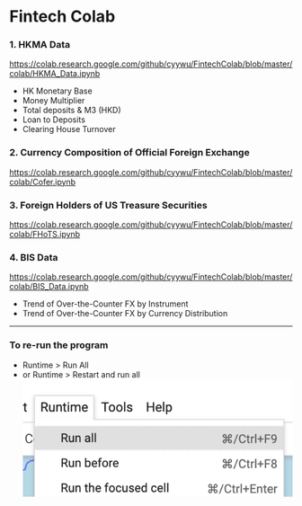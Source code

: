 # Fintech Colab

### 1. HKMA Data
https://colab.research.google.com/github/cyywu/FintechColab/blob/master/colab/HKMA_Data.ipynb
- HK Monetary Base
- Money Multiplier 
- Total deposits & M3 (HKD) 
- Loan to Deposits
- Clearing House Turnover

### 2. Currency Composition of Official Foreign Exchange
https://colab.research.google.com/github/cyywu/FintechColab/blob/master/colab/Cofer.ipynb

### 3. Foreign Holders of US Treasure Securities
https://colab.research.google.com/github/cyywu/FintechColab/blob/master/colab/FHoTS.ipynb

### 4. BIS Data
https://colab.research.google.com/github/cyywu/FintechColab/blob/master/colab/BIS_Data.ipynb
- Trend of Over-the-Counter FX by Instrument
- Trend of Over-the-Counter FX by Currency Distribution

---
### To re-run the program
- Runtime > Run All
- or Runtime > Restart and run all
![Run all](run_all.png)
